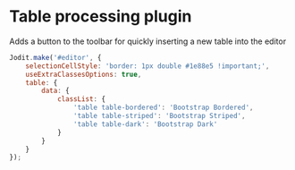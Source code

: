 # Table processing plugin

Adds a button to the toolbar for quickly inserting a new table into the editor

```js
Jodit.make('#editor', {
	selectionCellStyle: 'border: 1px double #1e88e5 !important;',
	useExtraClassesOptions: true,
	table: {
		data: {
			classList: {
				'table table-bordered': 'Bootstrap Bordered',
				'table table-striped': 'Bootstrap Striped',
				'table table-dark': 'Bootstrap Dark'
			}
		}
	}
});
```
